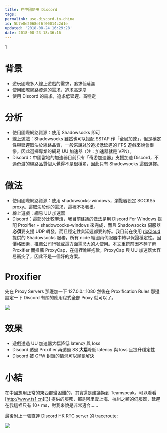 ```yaml
---
title: 在中國使用 Discord
tags:
permalink: use-discord-in-china
id: 5b7e8e2068ef6f00014c2d1e
updated: '2018-08-24 16:29:28'
date: 2018-08-23 18:36:16
---
```

  1

# 背景
* 遊玩國際多人線上遊戲的需求，追求低延遲
* 使用國際網路資源的需求，追求高速度
* 使用 Discord 的需求，追求低延遲、高穩定

# 分析
* 使用國際網路資源：使用 Shadowsocks 即可
* 線上遊戲：Shadowsocks 雖然也可以搭配 SSTAP 作「全局加速」，但是穩定性與延遲取決於線路品質，一般來說對於追求低延遲的 FPS 遊戲來說會很慘。因此選擇專業的網易 UU 加速器（注：加速器就是 VPN）。
* Discord：中國當地的加速器目前只有「奇游加速器」支援加速 Discord，不過奇游的線路品質個人覺得不是很穩定，因此只有 Shadowsocks 這個選擇。

# 做法
* 使用國際網路資源：使用 shadowsocks-windows，瀏覽器設定 SOCKS5 proxy。這取決於你的需求，這裡不多著墨。
* 線上遊戲：網易 UU 加速器
* Discord：這部分比較麻煩，我目前建議的做法是用 Discord For Windows 搭配 Proxifier + shadowcocks-windows 來完成，而且 Shadowsocks 伺服器**必須**要支援 UDP 轉發，而且穩定性與延遲都要夠好。我目前在使用 [rixCloud][1] 提供的 Shadowsocks 服務，所有 node 經國內伺服器中轉以保證穩定性。因價格因素，推薦公司行號或這方面需求大的人使用。本文重撰前因不夠了解 Proxifier 而推薦 ProxyCap，在這裡說聲抱歉，ProxyCap 與 UU 加速器太容易衝突了，因此不是一個好的方案。

# Proxifier
先在 Proxy Servers 那邊加一下 127.0.0.1:1080 然後在 Proxification Rules 那邊設定一下 Discord 有關的應用程式全部 Proxy 就可以了。

![][2]

# 效果
* 遊戲透過 UU 加速器大幅降低 latency 與 loss
* Discord 透過 Proxifier 再透過 SS **大幅**降低 latency 與 loss 且提升穩定性
* Discord 被 GFW 封鎖的情況可以順便解決

# 小結
在中國想用正常的東西都蠻困難的，其實還是建議換到 Teamspeak。可以看看 [http://www.ts1.cn][3] 提供的服務，都是阿里雲上海、杭州之類的伺服器，延遲在我這裡只有 10+ ms，對我來說是非常適合……

最後附上一張直連 Discord HK RTC server 的 traceroute:

![][4]

[1]:	https://portal.rixcloud.me/aff.php?aff=2004
[2]:	discord-with-proxifier.png
[3]:	http://www.ts1.cn
[4]:	discord-rtc-traceroute.png